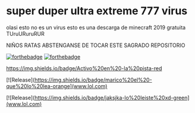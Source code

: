 # super duper ultra extreme 777 virus
olasi esto no es un virus esto es una descarga de minecraft 2019 gratuita TUruURuruRUR

NIÑOS RATAS ABSTENGANSE DE TOCAR ESTE SAGRADO REPOSITORIO 

[![forthebadge](https://forthebadge.com/images/badges/compatibility-club-penguin.svg)](https://forthebadge.com) [![forthebadge](https://forthebadge.com/images/badges/designed-in-ms-paint.svg)](https://forthebadge.com)

https://img.shields.io/badge/Activo%20en%20-la%20pista-red

[![Release](https://img.shields.io/badge/marico%20el%20-que%20lo%20lea-orange](www.lol.com) 

[![Release](https://img.shields.io/badge/jaksjka-lo%20leiste%20xd-green](www.lol.com) 